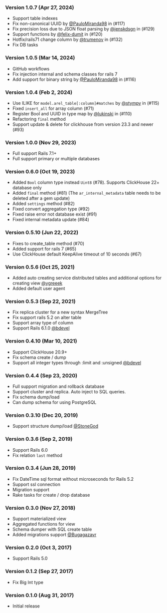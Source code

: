 ### Version 1.0.7 (Apr 27, 2024)

* Support table indexes
* Fix non-canonical UUID by [@PauloMiranda98](https://github.com/PauloMiranda98) in (#117)
* Fix precision loss due to JSON float parsing by [@jenskdsgn](https://github.com/jenskdsgn) in (#129)
* Support functions by [@felix-dumit](https://github.com/felix-dumit) in (#120)
* Hotfix/rails71 change column by [@trumenov](https://github.com/trumenov) in (#132)
* Fix DB tasks

### Version 1.0.5 (Mar 14, 2024)

* GitHub workflows
* Fix injection internal and schema classes for rails 7
* Add support for binary string by [@PauloMiranda98](https://github.com/PauloMiranda98) in (#116)

### Version 1.0.4 (Feb 2, 2024)

* Use ILIKE for `model.arel_table[:column]#matches` by [@stympy](https://github.com/stympy) in (#115)
* Fixed `insert_all` for array column (#71)
* Register Bool and UUID in type map by [@lukinski](https://github.com/lukinski) in (#110)
* Refactoring `final` method
* Support update & delete for clickhouse from version 23.3 and newer (#93)

### Version 1.0.0 (Nov 29, 2023)

 * Full support Rails 7.1+
 * Full support primary or multiple databases

### Version 0.6.0 (Oct 19, 2023)

 * Added `Bool` column type instead `Uint8` (#78). Supports ClickHouse 22+ database only
 * Added `final` method (#81) (The `ar_internal_metadata` table needs to be deleted after a gem update)
 * Added `settings` method (#82)
 * Fixed convert aggregation type (#92)
 * Fixed raise error not database exist (#91)
 * Fixed internal metadata update (#84)

### Version 0.5.10 (Jun 22, 2022)

 * Fixes to create_table method (#70)
 * Added support for rails 7 (#65)
 * Use ClickHouse default KeepAlive timeout of 10 seconds (#67)

### Version 0.5.6 (Oct 25, 2021)

 * Added auto creating service distributed tables and additional options for creating view [@ygreeek](https://github.com/ygreeek)
 * Added default user agent

### Version 0.5.3 (Sep 22, 2021)

 * Fix replica cluster for a new syntax MergeTree
 * Fix support rails 5.2 on alter table
 * Support array type of column
 * Support Rails 6.1.0 [@bdevel](https://github.com/bdevel)

### Version 0.4.10 (Mar 10, 2021)

 * Support ClickHouse 20.9+
 * Fix schema create / dump
 * Support all integer types through :limit and :unsigned [@bdevel](https://github.com/bdevel)

### Version 0.4.4 (Sep 23, 2020)

 * Full support migration and rollback database
 * Support cluster and replica. Auto inject to SQL queries.
 * Fix schema dump/load
 * Can dump schema for using PostgreSQL

### Version 0.3.10 (Dec 20, 2019)

 * Support structure dump/load [@StoneGod](https://github.com/StoneGod)

### Version 0.3.6 (Sep 2, 2019)

 * Support Rails 6.0
 * Fix relation `last` method

### Version 0.3.4 (Jun 28, 2019)

 * Fix DateTime sql format without microseconds for Rails 5.2
 * Support ssl connection
 * Migration support
 * Rake tasks for create / drop database

### Version 0.3.0 (Nov 27, 2018)

 * Support materialized view
 * Aggregated functions for view
 * Schema dumper with SQL create table
 * Added migrations support [@Bugagazavr](https://github.com/Bugagazavr)

### Version 0.2.0 (Oct 3, 2017)

 * Support Rails 5.0

### Version 0.1.2 (Sep 27, 2017)

 * Fix Big Int type

### Version 0.1.0 (Aug 31, 2017)

 * Initial release
